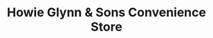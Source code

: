 ---
title: "Howie Glynn & Sons Convenience Store"
url: /windham/howie-glynn-and-sons-convenience-store/
shop: convenience
---
